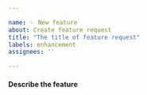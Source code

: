 ```yaml
---

name: ✨ New feature
about: Create feature request
title: "The title of feature request"
labels: enhancement
assignees: ''

---
```


#### Describe the feature
